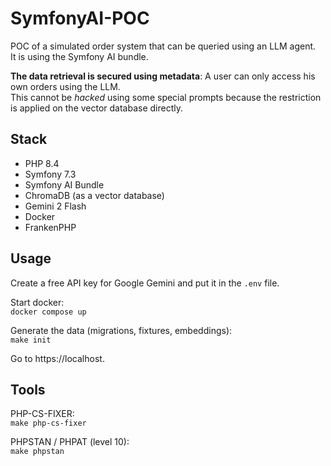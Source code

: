 # SymfonyAI-POC

POC of a simulated order system that can be queried using an LLM agent.<br>
It is using the Symfony AI bundle.

**The data retrieval is secured using metadata**: A user can only access his own orders using the LLM.<br>
This cannot be _hacked_ using some special prompts because the restriction is applied on the vector database directly.


## Stack

- PHP 8.4
- Symfony 7.3
- Symfony AI Bundle
- ChromaDB (as a vector database)
- Gemini 2 Flash
- Docker
- FrankenPHP

## Usage

Create a free API key for Google Gemini and put it in the `.env` file.

Start docker:<br>
`docker compose up`

Generate the data (migrations, fixtures, embeddings):<br>
`make init`

Go to https://localhost.

## Tools

PHP-CS-FIXER:<br>
`make php-cs-fixer`

PHPSTAN / PHPAT (level 10):<br>
`make phpstan`
